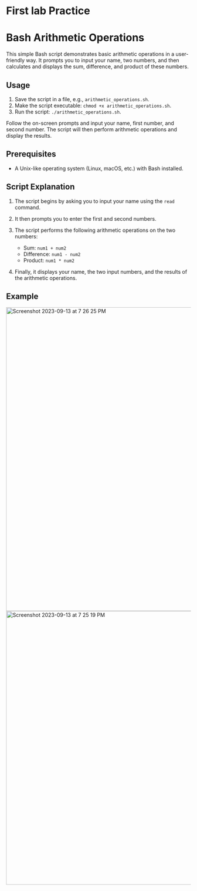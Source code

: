 # First lab Practice
# Bash Arithmetic Operations

This simple Bash script demonstrates basic arithmetic operations in a user-friendly way. It prompts you to input your name, two numbers, and then calculates and displays the sum, difference, and product of these numbers.

## Usage

1. Save the script in a file, e.g., `arithmetic_operations.sh`.
2. Make the script executable: `chmod +x arithmetic_operations.sh`.
3. Run the script: `./arithmetic_operations.sh`.

Follow the on-screen prompts and input your name, first number, and second number. The script will then perform arithmetic operations and display the results.

## Prerequisites

- A Unix-like operating system (Linux, macOS, etc.) with Bash installed.

## Script Explanation

1. The script begins by asking you to input your name using the `read` command.

2. It then prompts you to enter the first and second numbers.

3. The script performs the following arithmetic operations on the two numbers:
   - Sum: `num1 + num2`
   - Difference: `num1 - num2`
   - Product: `num1 * num2`

4. Finally, it displays your name, the two input numbers, and the results of the arithmetic operations.

## Example


<img width="826" alt="Screenshot 2023-09-13 at 7 26 25 PM" src="https://github.com/asadbekkhoshimov/Smart-Mobility-Engineering-Lab/assets/84382619/c33ca630-8a4f-4513-929c-f43d96d99d1e">
<img width="744" alt="Screenshot 2023-09-13 at 7 25 19 PM" src="https://github.com/asadbekkhoshimov/Smart-Mobility-Engineering-Lab/assets/84382619/883b28da-6f7d-4943-8de8-eac94c3a9370">
